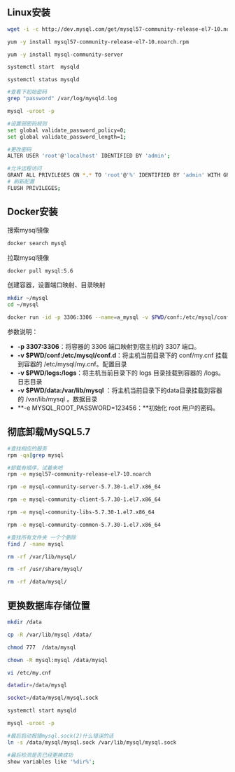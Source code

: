 ## Linux安装

```bash
wget -i -c http://dev.mysql.com/get/mysql57-community-release-el7-10.noarch.rpm
```

```bash
yum -y install mysql57-community-release-el7-10.noarch.rpm
```

```bash
yum -y install mysql-community-server
```

```bash
systemctl start  mysqld
```

```
systemctl status mysqld
```

```bash
#查看下初始密码
grep "password" /var/log/mysqld.log
```

```bash
mysql -uroot -p
```

```bash
#设置弱密码规则
set global validate_password_policy=0;
set global validate_password_length=1;
```

```bash
#更改密码
ALTER USER 'root'@'localhost' IDENTIFIED BY 'admin';
```

```bash
#允许远程访问
GRANT ALL PRIVILEGES ON *.* TO 'root'@'%' IDENTIFIED BY 'admin' WITH GRANT OPTION;
# 刷新配置
FLUSH PRIVILEGES;
```

## Docker安装

搜索mysql镜像

```bash
docker search mysql
```

拉取mysql镜像

```bash
docker pull mysql:5.6
```

创建容器，设置端口映射、目录映射

```bash
mkdir ~/mysql
cd ~/mysql

docker run -id -p 3306:3306 --name=a_mysql -v $PWD/conf:/etc/mysql/conf.d -v $PWD/logs:/log -v $PWD/data:/var/lib/mysql -e MYSQL_ROOT_PASSWORD=admin mysql:5.7
```

参数说明：

- **-p 3307:3306**：将容器的 3306 端口映射到宿主机的 3307 端口。
- **-v $PWD/conf:/etc/mysql/conf.d**：将主机当前目录下的 conf/my.cnf 挂载到容器的 /etc/mysql/my.cnf。配置目录
- **-v $PWD/logs:/logs**：将主机当前目录下的 logs 目录挂载到容器的 /logs。日志目录
- **-v $PWD/data:/var/lib/mysql** ：将主机当前目录下的data目录挂载到容器的 /var/lib/mysql 。数据目录
- **-e MYSQL_ROOT_PASSWORD=123456：**初始化 root 用户的密码。


## 彻底卸载MySQL5.7

```bash
#查找相应的服务
rpm -qa|grep mysql

#卸载有顺序，试着来吧
rpm -e mysql57-community-release-el7-10.noarch

rpm -e mysql-community-server-5.7.30-1.el7.x86_64

rpm -e mysql-community-client-5.7.30-1.el7.x86_64

rpm -e mysql-community-libs-5.7.30-1.el7.x86_64

rpm -e mysql-community-common-5.7.30-1.el7.x86_64

#查找所有文件夹 一个个删除
find / -name mysql

rm -rf /var/lib/mysql/

rm -rf /usr/share/mysql/

rm -rf /data/mysql/
```

## 更换数据库存储位置

```bash
mkdir /data

cp -R /var/lib/mysql /data/

chmod 777  /data/mysql

chown -R mysql:mysql /data/mysql

vi /etc/my.cnf

datadir=/data/mysql

socket=/data/mysql/mysql.sock

systemctl start mysqld

mysql -uroot -p
```

```bash
#最后启动报错mysql.sock(2)什么错误的话
ln -s /data/mysql/mysql.sock /var/lib/mysql/mysql.sock
```

```bash
#最后检测是否已经更换成功
show variables like '%dir%';
```